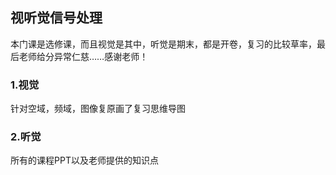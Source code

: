 ## 视听觉信号处理
本门课是选修课，而且视觉是其中，听觉是期末，都是开卷，复习的比较草率，最后老师给分异常仁慈……感谢老师！
### 1.视觉
针对空域，频域，图像复原画了复习思维导图
### 2.听觉
所有的课程PPT以及老师提供的知识点
